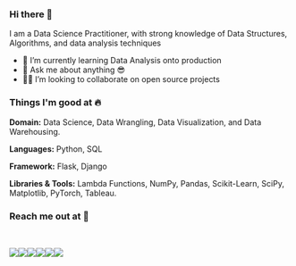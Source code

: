 ### Hi there 👋

I am a Data Science Practitioner, with strong knowledge of Data Structures, Algorithms, and data analysis techniques

- 🌱 I’m currently learning Data Analysis onto production
- 💬 Ask me about anything 😎
- 🧑‍💻 I’m looking to collaborate on open source projects


### Things I'm good at :fire:

**Domain:** Data Science, Data Wrangling, Data Visualization, and Data Warehousing.

**Languages:**  Python, SQL

**Framework:** Flask, Django

**Libraries & Tools:** Lambda Functions, NumPy, Pandas, Scikit-Learn, SciPy, Matplotlib, PyTorch, Tableau.

### Reach me out at 📱
<br> 

[<img src="https://img.icons8.com/bubbles/65/000000/gmail-new.png"/>](https://mail.google.com/mail/u/1/?view=cm&fs=1&to=puneetpushkar5999@gmail.com&tf=1)[<img src="https://img.icons8.com/bubbles/64/000000/twitter.png"/>](https://twitter.com/puneet_pushkar)[<img src="https://img.icons8.com/bubbles/64/000000/linkedin.png"/>](https://www.linkedin.com/in/puneetpushkar/)[<img src="https://img.icons8.com/bubbles/64/000000/telegram-app.png"/>](https://t.me/puneetpushkar)[<img src="https://img.icons8.com/bubbles/64/000000/instagram-new--v2.png"/>](https://www.instagram.com/puneetpushkar_/)[<img src="https://img.icons8.com/bubbles/64/000000/medium-new.png"/>](https://medium.com/@puneetpushkar)
